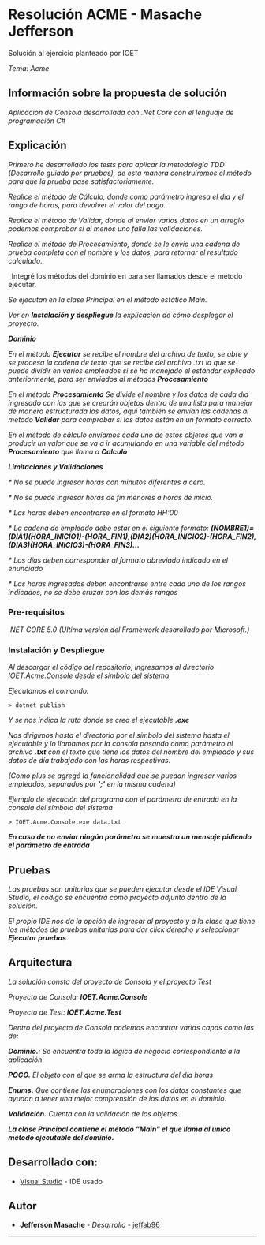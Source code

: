 # Resolución ACME - Masache Jefferson

Solución al ejercicio planteado por IOET 

_Tema: Acme_

## Información sobre la propuesta de solución

_Aplicación de Consola desarrollada con .Net Core con el lenguaje de programación C#_

## Explicación

_Primero he desarrollado los tests para aplicar la metodología TDD (Desarrollo guiado por pruebas), de esta manera construiremos el método para que la prueba pase satisfactoriamente._

_Realice el método de Cálculo, donde como parámetro ingresa el día y el rango de horas, para devolver el valor del pago._

_Realice el método de Validar, donde al enviar varios datos en un arreglo podemos comprobar si al menos uno falla las validaciones._

_Realice el método de Procesamiento, donde se le envía una cadena de prueba completa con el nombre y los datos, para retornar el resultado calculado._

_Integré los métodos del dominio en para ser llamados desde el método ejecutar.

_Se ejecutan en la clase Principal en el método estático Main._

_Ver en **Instalación y despliegue** la explicación de cómo desplegar el proyecto._

_**Dominio**_

_En el método **Ejecutar** se recibe el nombre del archivo de texto, se abre y se procesa la cadena de texto que se recibe del archivo .txt la que se puede dividir en varios empleados si se ha manejado el estándar explicado anteriormente, para ser enviados al métodos **Procesamiento**_

_En el método **Procesamiento** Se divide el nombre y los datos de cada día ingresado con los que se crearán objetos dentro de una lista para manejar de manera estructurada los datos, aqui también se envían las cadenas al método **Validar** para comprobar si los datos están en un formato correcto._

_En el método de cálculo envíamos cada uno de estos objetos que van a producir un valor que se va a ir acumulando en una variable del método **Procesamiento** que llama a **Calculo**_

_**Limitaciones y Validaciones**_

_* No se puede ingresar horas con minutos diferentes a cero._

_* No se puede ingresar horas de fin menores a horas de inicio._

_* Las horas deben encontrarse en el formato HH:00_

_* La cadena de empleado debe estar en el siguiente formato: **(NOMBRE1)=(DIA1)(HORA_INICIO1)-(HORA_FIN1),(DIA2)(HORA_INICIO2)-(HORA_FIN2),(DIA3)(HORA_INICIO3)-(HORA_FIN3)...**_

_* Los días deben corresponder al formato abreviado indicado en el enunciado_

_* Las horas ingresadas deben encontrarse entre cada uno de los rangos indicados, no se debe cruzar con los demás rangos_

### Pre-requisitos

_.NET CORE 5.0 (Última versión del Framework desarollado por Microsoft.)_

### Instalación y Despliegue

_Al descargar el código del repositorio, ingresamos al directorio IOET.Acme.Console desde el símbolo del sistema_

_Ejecutamos el comando:_
```
> dotnet publish
```
 _Y se nos indica la ruta donde se crea el ejecutable **.exe**_

_Nos dirigimos hasta el directorio por el símbolo del sistema hasta el ejecutable y lo llamamos por la consola pasando como parámetro al archivo **.txt** con el texto que tiene los datos del nombre del empleado y sus datos de día trabajado con las horas respectivas._

_(Como plus se agregó la funcionalidad que se puedan ingresar varios empleados, separados por **';'** en la misma cadena)_

_Ejemplo de ejecución del programa con el parámetro de entrada en la consola del símbolo del sistema_

```
> IOET.Acme.Console.exe data.txt
```

_**En caso de no enviar ningún parámetro se muestra un mensaje pidiendo el parámetro de entrada**_


## Pruebas 

_Las pruebas son unitarias que se pueden ejecutar desde el IDE Visual Studio, el código se encuentra como proyecto adjunto dentro de la solución._

_El propio IDE nos da la opción de ingresar al proyecto y a la clase que tiene los métodos de pruebas unitarias para dar click derecho y seleccionar **Ejecutar pruebas**_

## Arquitectura

_La solución consta del proyecto de Consola y el proyecto Test_

_Proyecto de Consola: **IOET.Acme.Console**_

_Proyecto de Test: **IOET.Acme.Test**_

_Dentro del proyecto de Consola podemos encontrar varias capas como las de:_

_**Dominio.**: Se encuentra toda la lógica de negocio correspondiente a la aplicación_

_**POCO.** El objeto con el que se arma la estructura del día horas_

_**Enums.** Que contiene las enumaraciones con los datos constantes que ayudan a tener una mejor comprensión de los datos en el dominio._

_**Validación.** Cuenta con la validación de los objetos._

_**La clase Principal contiene el método "Main" el que llama al único método ejecutable del dominio.**_


## Desarrollado con:

* [Visual Studio](https://visualstudio.microsoft.com/es/) - IDE usado


## Autor 

* **Jefferson Masache** - *Desarrollo* - [jeffab96](https://github.com/jeffab96/)


---
